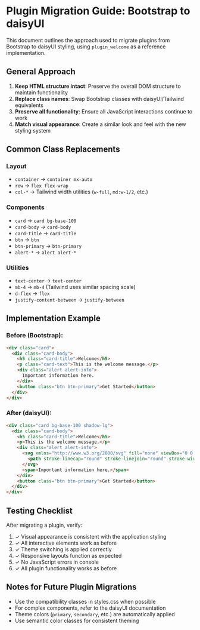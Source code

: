 # Plugin Migration Guide: Bootstrap to daisyUI

This document outlines the approach used to migrate plugins from Bootstrap to daisyUI styling, using `plugin_welcome` as a reference implementation.

## General Approach

1. **Keep HTML structure intact**: Preserve the overall DOM structure to maintain functionality
2. **Replace class names**: Swap Bootstrap classes with daisyUI/Tailwind equivalents
3. **Preserve all functionality**: Ensure all JavaScript interactions continue to work
4. **Match visual appearance**: Create a similar look and feel with the new styling system

## Common Class Replacements

### Layout
- `container` → `container mx-auto`
- `row` → `flex flex-wrap`
- `col-*` → Tailwind width utilities (`w-full`, `md:w-1/2`, etc.)

### Components
- `card` → `card bg-base-100`
- `card-body` → `card-body`
- `card-title` → `card-title`
- `btn` → `btn`
- `btn-primary` → `btn-primary`
- `alert-*` → `alert alert-*`

### Utilities
- `text-center` → `text-center`
- `mb-4` → `mb-4` (Tailwind uses similar spacing scale)
- `d-flex` → `flex`
- `justify-content-between` → `justify-between`

## Implementation Example

### Before (Bootstrap):
```html
<div class="card">
  <div class="card-body">
    <h5 class="card-title">Welcome</h5>
    <p class="card-text">This is the welcome message.</p>
    <div class="alert alert-info">
      Important information here.
    </div>
    <button class="btn btn-primary">Get Started</button>
  </div>
</div>
```

### After (daisyUI):
```html
<div class="card bg-base-100 shadow-lg">
  <div class="card-body">
    <h5 class="card-title">Welcome</h5>
    <p>This is the welcome message.</p>
    <div class="alert alert-info">
      <svg xmlns="http://www.w3.org/2000/svg" fill="none" viewBox="0 0 24 24" class="stroke-current shrink-0 w-6 h-6">
        <path stroke-linecap="round" stroke-linejoin="round" stroke-width="2" d="M13 16h-1v-4h-1m1-4h.01M21 12a9 9 0 11-18 0 9 9 0 0118 0z"></path>
      </svg>
      <span>Important information here.</span>
    </div>
    <button class="btn btn-primary">Get Started</button>
  </div>
</div>
```

## Testing Checklist

After migrating a plugin, verify:

1. ✓ Visual appearance is consistent with the application styling
2. ✓ All interactive elements work as before
3. ✓ Theme switching is applied correctly
4. ✓ Responsive layouts function as expected
5. ✓ No JavaScript errors in console
6. ✓ All plugin functionality works as before

## Notes for Future Plugin Migrations

- Use the compatibility classes in styles.css when possible
- For complex components, refer to the daisyUI documentation
- Theme colors (`primary`, `secondary`, etc.) are automatically applied
- Use semantic color classes for consistent theming
